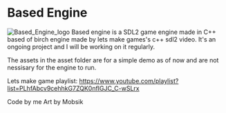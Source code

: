 # Based Engine

![Based_Engine_logo](https://user-images.githubusercontent.com/76536315/235335455-d4e34e22-4040-49be-ba77-31bdb6cd34b4.png) Based engine is a SDL2 game engine made in C++ based of birch engine made by lets make games's c++ sdl2 video. It's an ongoing project and I will be working on it regularly.

The assets in the asset folder are for a simple demo as of now and are not nessisary for the engine to run.

Lets make game playlist:
https://www.youtube.com/playlist?list=PLhfAbcv9cehhkG7ZQK0nfIGJC_C-wSLrx

Code by me
Art by Mobsik
